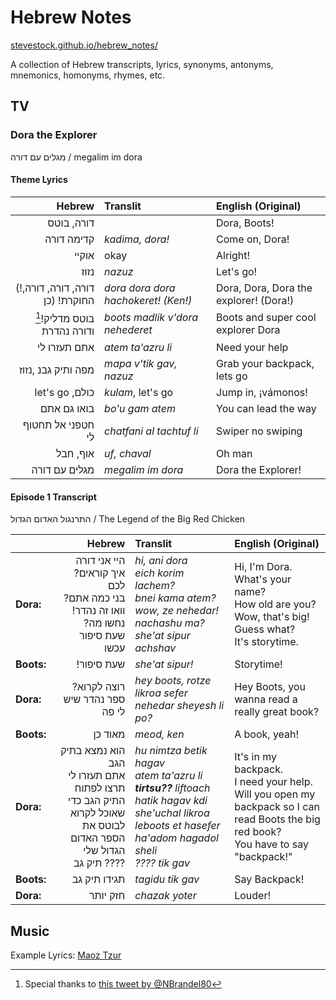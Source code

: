 # Hebrew Notes
[stevestock.github.io/hebrew_notes/](https://stevestock.github.io/hebrew_notes/)

A collection of Hebrew transcripts, lyrics, synonyms, antonyms, mnemonics, homonyms, rhymes, etc.


## TV

### Dora the Explorer
מגלים עם דורה / megalim im dora

#### Theme Lyrics

| Hebrew | Translit | English (Original)|
| ---: | :--- | :--- |
| דורה, בוטס |      | Dora, Boots! |
| קדימה דורה | *kadima, dora!* | Come on, Dora! |
| אוקיי | okay | Alright! |
| נזוז | *nazuz* | Let's go! |
| (!דורה, דורה, דורה, החוקרת! (כן | *dora dora dora hachokeret! (Ken!)* | Dora, Dora, Dora the explorer! (Dora!) |
| [^1]!בוטס מדליק ודורה נהדרת | *boots madlik v'dora nehederet* | Boots and super cool explorer Dora |
| אתם תעזרו לי | *atem ta'azru li* | Need your help |
| מפה ותיק גבנ ,נזוז | *mapa v'tik gav, nazuz* | Grab your backpack, lets go|
| let's go ,כולם  | *kulam*, let's go | Jump in, ¡vámonos! |
| בואו גם אתם | *bo'u gam atem* | You can lead the way |
| חטפני אל תחטוף לי | *chatfani al tachtuf li* | Swiper no swiping |
| אוף, חבל | *uf, chaval* | Oh man |
| מגלים עם דורה | *megalim im dora* | Dora the Explorer! |

#### Episode 1 Transcript
התרנגול האדום הגדול / The Legend of the Big Red Chicken

| | Hebrew | Translit | English (Original)|
| :--- | ---: | :--- | :--- |
| **Dora:** | היי אני דורה <br>?איך קוראים לכם<br>?בני כמה אתם<br>!וואו זה נהדר<br>?נחשו מה<br>שעת סיפור עכשו  | *hi, ani dora<br>eich korim lachem?<br>bnei kama atem?<br>wow, ze nehedar!<br>nachashu ma?<br>she'at sipur achshav*  | Hi, I'm Dora.<br>What's your name?<br>How old are you?<br>Wow, that's big!<br>Guess what?<br>It's storytime. |
| **Boots:** | !שעת סיפור | *she'at sipur!* | Storytime! |
| **Dora:** | ?רוצה לקרוא ספר נהדר שיש לי פה | *hey boots, rotze likroa sefer nehedar sheyesh li po?* | Hey Boots, you wanna read a really great book? |
| **Boots:** | מאוד כן | *meod, ken* | A book, yeah!|
| **Dora:** | הוא נמצא בתיק הגב<br>אתם תעזרו לי<br>תרצו לפתוח התיק הגב כדי שאוכל לקרוא לבוטס את הספר האדום הגדול שלי<br>תיק גב ???? | *hu nimtza betik hagav<br>atem ta'azru li<br>**tirtsu??** liftoach hatik hagav kdi she'uchal likroa leboots et hasefer ha'adom hagadol sheli<br>???? tik gav* | It's in my backpack.<br>I need your help.<br>Will you open my backpack so I can read Boots the big red book?<br>You have to say "backpack!" |
| **Boots:** | תגידו תיק גב | *tagidu tik gav* | Say Backpack!|
| **Dora:** | חזק יותר | *chazak yoter* | Louder! |





## Music
Example Lyrics: [Maoz Tzur](maoz_tzur.md)


[^1]: Special thanks to [this tweet by @NBrandel80](https://twitter.com/NBrandel80/status/510441406696263680)

